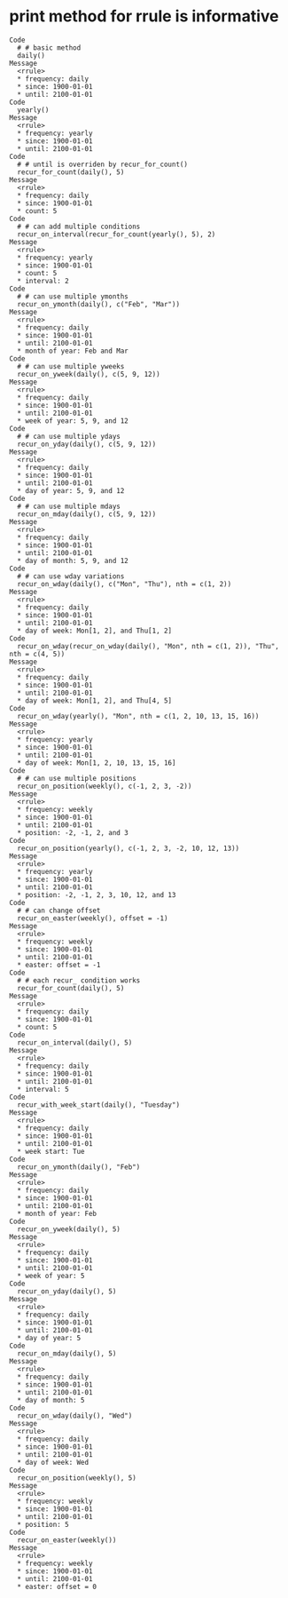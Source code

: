 # print method for rrule is informative

    Code
      # # basic method
      daily()
    Message
      <rrule>
      * frequency: daily
      * since: 1900-01-01
      * until: 2100-01-01
    Code
      yearly()
    Message
      <rrule>
      * frequency: yearly
      * since: 1900-01-01
      * until: 2100-01-01
    Code
      # # until is overriden by recur_for_count()
      recur_for_count(daily(), 5)
    Message
      <rrule>
      * frequency: daily
      * since: 1900-01-01
      * count: 5
    Code
      # # can add multiple conditions
      recur_on_interval(recur_for_count(yearly(), 5), 2)
    Message
      <rrule>
      * frequency: yearly
      * since: 1900-01-01
      * count: 5
      * interval: 2
    Code
      # # can use multiple ymonths
      recur_on_ymonth(daily(), c("Feb", "Mar"))
    Message
      <rrule>
      * frequency: daily
      * since: 1900-01-01
      * until: 2100-01-01
      * month of year: Feb and Mar
    Code
      # # can use multiple yweeks
      recur_on_yweek(daily(), c(5, 9, 12))
    Message
      <rrule>
      * frequency: daily
      * since: 1900-01-01
      * until: 2100-01-01
      * week of year: 5, 9, and 12
    Code
      # # can use multiple ydays
      recur_on_yday(daily(), c(5, 9, 12))
    Message
      <rrule>
      * frequency: daily
      * since: 1900-01-01
      * until: 2100-01-01
      * day of year: 5, 9, and 12
    Code
      # # can use multiple mdays
      recur_on_mday(daily(), c(5, 9, 12))
    Message
      <rrule>
      * frequency: daily
      * since: 1900-01-01
      * until: 2100-01-01
      * day of month: 5, 9, and 12
    Code
      # # can use wday variations
      recur_on_wday(daily(), c("Mon", "Thu"), nth = c(1, 2))
    Message
      <rrule>
      * frequency: daily
      * since: 1900-01-01
      * until: 2100-01-01
      * day of week: Mon[1, 2], and Thu[1, 2]
    Code
      recur_on_wday(recur_on_wday(daily(), "Mon", nth = c(1, 2)), "Thu", nth = c(4, 5))
    Message
      <rrule>
      * frequency: daily
      * since: 1900-01-01
      * until: 2100-01-01
      * day of week: Mon[1, 2], and Thu[4, 5]
    Code
      recur_on_wday(yearly(), "Mon", nth = c(1, 2, 10, 13, 15, 16))
    Message
      <rrule>
      * frequency: yearly
      * since: 1900-01-01
      * until: 2100-01-01
      * day of week: Mon[1, 2, 10, 13, 15, 16]
    Code
      # # can use multiple positions
      recur_on_position(weekly(), c(-1, 2, 3, -2))
    Message
      <rrule>
      * frequency: weekly
      * since: 1900-01-01
      * until: 2100-01-01
      * position: -2, -1, 2, and 3
    Code
      recur_on_position(yearly(), c(-1, 2, 3, -2, 10, 12, 13))
    Message
      <rrule>
      * frequency: yearly
      * since: 1900-01-01
      * until: 2100-01-01
      * position: -2, -1, 2, 3, 10, 12, and 13
    Code
      # # can change offset
      recur_on_easter(weekly(), offset = -1)
    Message
      <rrule>
      * frequency: weekly
      * since: 1900-01-01
      * until: 2100-01-01
      * easter: offset = -1
    Code
      # # each recur_ condition works
      recur_for_count(daily(), 5)
    Message
      <rrule>
      * frequency: daily
      * since: 1900-01-01
      * count: 5
    Code
      recur_on_interval(daily(), 5)
    Message
      <rrule>
      * frequency: daily
      * since: 1900-01-01
      * until: 2100-01-01
      * interval: 5
    Code
      recur_with_week_start(daily(), "Tuesday")
    Message
      <rrule>
      * frequency: daily
      * since: 1900-01-01
      * until: 2100-01-01
      * week start: Tue
    Code
      recur_on_ymonth(daily(), "Feb")
    Message
      <rrule>
      * frequency: daily
      * since: 1900-01-01
      * until: 2100-01-01
      * month of year: Feb
    Code
      recur_on_yweek(daily(), 5)
    Message
      <rrule>
      * frequency: daily
      * since: 1900-01-01
      * until: 2100-01-01
      * week of year: 5
    Code
      recur_on_yday(daily(), 5)
    Message
      <rrule>
      * frequency: daily
      * since: 1900-01-01
      * until: 2100-01-01
      * day of year: 5
    Code
      recur_on_mday(daily(), 5)
    Message
      <rrule>
      * frequency: daily
      * since: 1900-01-01
      * until: 2100-01-01
      * day of month: 5
    Code
      recur_on_wday(daily(), "Wed")
    Message
      <rrule>
      * frequency: daily
      * since: 1900-01-01
      * until: 2100-01-01
      * day of week: Wed
    Code
      recur_on_position(weekly(), 5)
    Message
      <rrule>
      * frequency: weekly
      * since: 1900-01-01
      * until: 2100-01-01
      * position: 5
    Code
      recur_on_easter(weekly())
    Message
      <rrule>
      * frequency: weekly
      * since: 1900-01-01
      * until: 2100-01-01
      * easter: offset = 0

